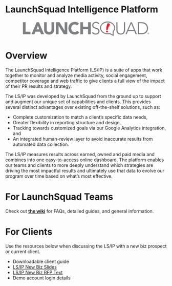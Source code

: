 # LaunchSquad Intelligence Platform

<p align="center">
  <img src="https://github.com/launchsquadpr/lsippublic/blob/master/launchsquad_logo.jpg" width="400">
</p>

# Overview
The LaunchSquad Intelligence Platform (LS/IP) is a suite of apps that work together to monitor and analyze media activity, social engagement, competitor coverage and web traffic to give clients a full view of the impact of their PR results and strategy.

The LS/IP was developed by LaunchSquad from the ground up to support and augment our unique set of capabilities and clients. This provides several distinct advantages over existing off-the-shelf solutions, such as: 

- Complete customization to match a client’s specific data needs,
- Greater flexibility in reporting structure and design,
- Tracking towards customized goals via our Google Analytics integration, and 
- An integrated human-review layer to avoid inaccurate results from automated data collection. 

The LS/IP measures results across earned, owned and paid media and combines into one easy-to-access online dashboard. The platform enables our teams and clients to more deeply understand which strategies are driving the most impactful results and ultimately use that data to evolve our program over time based on what’s most effective.

# For LaunchSquad Teams
Check out **[the wiki](https://github.com/launchsquadpr/lsippublic/wiki)** for FAQs, detailed guides, and general information.

# For Clients
Use the resources below when discussing the LS/IP with a new biz prospect or current client.

- Downloadable client guide
- [LS/IP New Biz Slides](https://docs.google.com/presentation/d/1k1i0Yr3E83WB8o9RkEF71LFmcKH_IFiAs2yTOfLcVbQ/edit#slide=id.g1e54b584fe_1_0)
- [LS/IP New Biz RFP Text](https://docs.google.com/document/d/1ZJRQnAwfZ4-km1rMK5a5K06SUnJRKfzUsCaktx3rSeQ/edit#)
- Demo account login details
